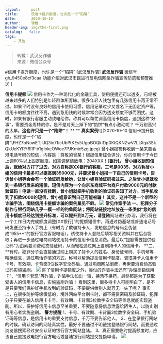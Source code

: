 ```yaml
---
layout:     post
title:      信用卡提升额度，也许是一个“陷阱”
date:       2020-10-10
author:     转载
header-img: img/the-first.png
catalog:   false
tags:
    - 其他
---
```


<blockquote><p>转载：武汉反诈骗<br>
来源：微信公众号</p></blockquote>

#信用卡提升额度，也许是一个“陷阱”
[武汉反诈骗]
**武汉反诈骗**
微信号gh_9450e8cf3caa
功能介绍对武汉市民进行反电信网络诈骗宣传防范和预警推送！

**信用卡提额**
![]({{site.baseurl}}/postimg/FHZ7bNowETjlJQ3ic7ficUbPtKEs5UgoBOOT9ZkKibEYIl5r53buIrj4qw33zv0oyvPf5nvALqXUJECALLMzhSDwA.jpeg)
信用卡作为一种现代化的金融工具，使用便捷还可以透支，已经被越来越多的人们特别是年轻群体所青睐。很多年轻人钱包里有几张信用卡再正常不过。如果平时没有良好的信用卡使用习惯，信用记录过少又或名下无固定资产等，信用卡的额度往往不高，遇到急用钱的时候常常会因为透支额度不够而困扰。这时，如果有银行客服主动致电给你，称其可以帮忙调高信用卡额度，遇到这种“好事”，需要资金周转的你，是不是对天上掉下的“馅饼”有点小激动呢？
千万别高兴的太早，**这也许只是一个“陷阱”！**
**
**
**真实案例**![](2020-10-10
信用卡提升额度，也许是一个“陷阱”\\FHZ7bNowETjlJQ3ic7ficUbPtKEs5UgoBOQkIDp0KtQKNZwV7LljXqx3SkQkUeKYRY6RPib1gibkeOWoe7PJKmic5zg.jpeg)
曾小姐报警称收到一条来自香港电话号码的短信，内容是：尊敬的曾某！根据信用综合评分，你的信用卡于今日上调60%以上固定额度。如需调整请致电：204XXX！[**银行]。
曾小姐收到短信后，就给对方打了过去，对方自称是XX银行的客服，工号是0035，对方称曾小姐的信用卡最多可以提高到35000元，并要求曾小姐报一下自己的信用卡号，告诉曾小姐等会会有一个验证码发给她，让曾小姐将验证码报过来。之后曾小姐就收到一条银行发来的短信，短信内容为一个向京东商城平台商户付款9000元的付款验证码！电话一直没有挂断，曾小姐就把手机收到的验证码告知了对方。当手机收到了扣款9000的短信，曾小姐意识到自己可能被骗！
**其实，这并不是一个新型的诈骗手法，围绕信用卡提额诈骗的案例屡见不鲜。**
![]({{site.baseurl}}/postimg/FHZ7bNowETjlJQ3ic7ficUbPtKEs5UgoBOOT9ZkKibEYIl5r53buIrj4qw33zv0oyvPf5nvALqXUJECALLMzhSDwA.jpeg)
**常见作案手法**
******一****、**犯罪分子制作与银行网站几乎一模一样的钓鱼网站；将网站链接地址放在一条类似“您的信用卡额度已经达到提升标准，可以提升到X万元，请登陆******网址进行办理，我行将在一个工作日内完成额度调整[XX银行]”的提额短信中。再通过伪基站或普通电话号码发送至持卡人手机上（有时为了欺骗持卡人，发短信息的号码会伪装成“955**”的银行官方客服电话），诱使持卡人登陆后填写相关资料并在后台窃取；再进一步通过电商网站使用持卡的信用卡信息消费。最后以“提额需要提供验证码”为由索要消费动态验证码，从而轻松通过网上盗刷持卡人的信用卡。
**二、**有时，犯罪分子会直接通过网上购买了持卡人的姓名、身份证号码、手机号等精确信息，通过电话诈骗的方式，称可以帮助提高信用卡额度，骗取持卡人信用卡卡号、有效期、卡背面3位数字安全码后，通过电商网站消费，再索要消费动态验证码实施盗刷。
![]({{site.baseurl}}/postimg/FHZ7bNowETjlJQ3ic7ficUbPtKEs5UgoBOdrrM5djQYaoS7ODYQlByxwiabu17PkIlBXhRe46fsticlb3YISSleeSg.jpeg)
除了信用卡提额度之外，类似的诈骗手法还有“办理高额信用卡”、“信用卡套现”等诈骗，诈骗手法如出一辙，换汤不换药，最终都是为了获取受害人的信用卡信息，实施盗刷诈骗！
看到这里，很多持卡人可能明白了，是不是只要我们保护好手机收到的验证码，不要提供给别人就万无一失了呢？
事实上，在很多防护等级很低的，境外网站平台刷卡时，都不需要密码及验证码，犯罪分子只要在输入信用卡卡号、有效期、卡背面3位数字安全码等信息就能实现盗刷。所以，保护好信用卡信息至关重要，不要随意将信息泄露给陌生人，以防止别有用心者实施盗刷。
**警方提醒**
1、卡号、有效期、卡背面3位数字安全码、手机验证码等信息，是信用卡的重要支付信息，千万不要告诉他人。
2、在登录银行网站的时候，确认访问的网址真实性。最好不要通过不明链接登陆银行网站，而要通过浏览器搜索经过安全认证的银行官方网站登陆。
3、真正需要临时提高额度时，应该自己直接致电银行官方电话或登陆银行网站提交提额申请。
![]({{site.baseurl}}/postimg/8wBAcE4t1v6xN7OfZpJKWU78FPiaiaXN3SPrcR1QZhwLgdpoleh20vrOowah4MQVurzJFHpTqxIwAzgvichO0T1kA.jpeg)
